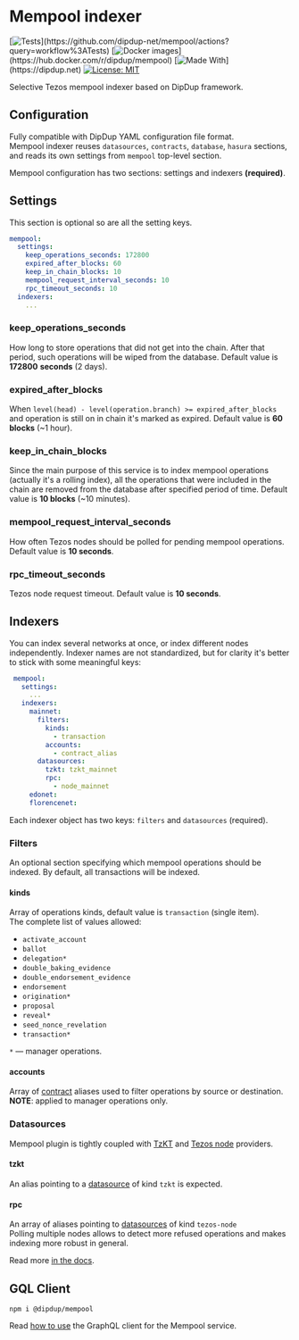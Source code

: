 # Mempool indexer

[![Tests](https://github.com/dipdup-net/mempool/workflows/Tests/badge.svg?)](https://github.com/dipdup-net/mempool/actions?query=workflow%3ATests)
[![Docker images](https://github.com/dipdup-net/mempool/workflows/Release/badge.svg?)](https://hub.docker.com/r/dipdup/mempool)
[![Made With](https://img.shields.io/badge/made%20with-dipdup-blue.svg?)](https://dipdup.net)
[![License: MIT](https://img.shields.io/badge/License-MIT-yellow.svg)](https://opensource.org/licenses/MIT)

Selective Tezos mempool indexer based on DipDup framework.

## Configuration

Fully compatible with DipDup YAML configuration file format.  
Mempool indexer reuses `datasources`, `contracts`, `database`, `hasura`
sections, and reads its own settings from `mempool` top-level section.  

Mempool configuration has two sections: settings and indexers **(required)**.

## Settings

This section is optional so are all the setting keys.

```yaml
mempool:
  settings:
    keep_operations_seconds: 172800
    expired_after_blocks: 60
    keep_in_chain_blocks: 10
    mempool_request_interval_seconds: 10
    rpc_timeout_seconds: 10
  indexers:
    ...
```

### keep_operations_seconds

How long to store operations that did not get into the chain. After that period,
such operations will be wiped from the database. Default value is **172800** **seconds**
(2 days).

### expired_after_blocks

When `level(head) - level(operation.branch) >= expired_after_blocks` and operation is
still on in chain it's marked as expired. Default value is **60 blocks** (~1 hour).

### keep_in_chain_blocks

Since the main purpose of this service is to index mempool operations (actually it's a
rolling index), all the operations that were included in the chain are removed from  the
database after specified period of time. Default value is **10 blocks** (~10 minutes).

### mempool_request_interval_seconds

How often Tezos nodes should be polled for pending mempool operations.
Default value is **10 seconds**.

### rpc_timeout_seconds

Tezos node request timeout. Default value is **10 seconds**.

## Indexers

You can index several networks at once, or index different nodes independently.
Indexer names are not standardized, but for clarity it's better to stick with
some meaningful keys:

```yaml
 mempool:
   settings:
     ...
   indexers:
     mainnet:
       filters:
         kinds:
           - transaction
         accounts:
           - contract_alias
       datasources:
         tzkt: tzkt_mainnet
         rpc: 
           - node_mainnet
     edonet:
     florencenet: 
```

Each indexer object has two keys: `filters` and `datasources` (required).

### Filters

An optional section specifying which mempool operations should be indexed.
By default, all transactions will be indexed.

#### kinds

Array of operations kinds, default value is `transaction` (single item).  
The complete list of values allowed:

* `activate_account`
* `ballot`
* `delegation*`
* `double_baking_evidence`
* `double_endorsement_evidence`
* `endorsement`
* `origination*`
* `proposal`
* `reveal*`
* `seed_nonce_revelation`
* `transaction*`

`*`  — manager operations.

#### accounts

Array of [contract](../config/contracts.md) aliases used to filter operations by source or destination.  
**NOTE**: applied to manager operations only.

### Datasources

Mempool plugin is tightly coupled with [TzKT](../config/datasources.md#tzkt) and [Tezos node](../config/datasources.md#tezos-node) providers.

#### tzkt

An alias pointing to a [datasource](../config/datasources.md) of kind `tzkt` is expected.

#### rpc

An array of aliases pointing to [datasources](../config/datasources.md) of kind `tezos-node`  
Polling multiple nodes allows to detect more refused operations and makes indexing more robust in general.

Read more [in the docs](https://docs.dipdup.net/config-file-reference/plugins/mempool).

## GQL Client

```
npm i @dipdup/mempool
```

Read [how to use](./build/client/README.md) the GraphQL client for the Mempool service.